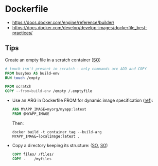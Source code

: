 # Dockerfile

* https://docs.docker.com/engine/reference/builder/
* https://docs.docker.com/develop/develop-images/dockerfile_best-practices/

## Tips

Create an empty file in a scratch container ([SO](https://stackoverflow.com/a/48123169/125246))

```dockerfile
# touch isn't present in scratch - only commands are ADD and COPY
FROM busybox AS build-env
RUN touch /empty

FROM scratch
COPY --from=build-env /empty /.emptyfile
``` 

* Use an ARG in Dockerfile FROM for dynamic image specification ([ref](https://www.jeffgeerling.com/blog/2017/use-arg-dockerfile-dynamic-image-specification)):

    ```dockerfile
    ARG MYAPP_IMAGE=myorg/myapp:latest
    FROM $MYAPP_IMAGE
    ```
    
    Then:
    
    `docker build -t container_tag --build-arg MYAPP_IMAGE=localimage:latest .`
    
* Copy a directory keeping its structure: ([SO](https://stackoverflow.com/a/53539023/125246), [SO](https://stackoverflow.com/a/30220096/125246))

    ```dockerfile
    COPY files/ /files/
    COPY .    /myfiles
    ```